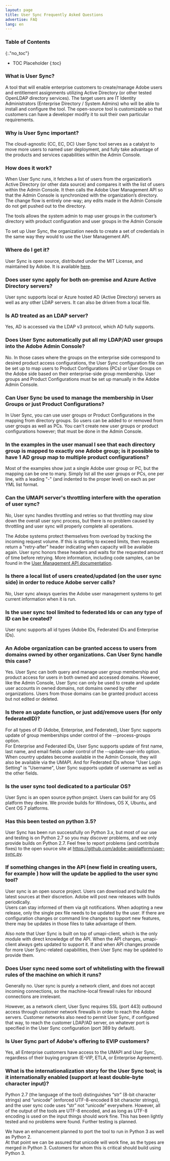 ```yaml
---
layout: page
title: User Sync Frequently Asked Questions
advertise: FAQ
lang: en
---
```

### Table of Contents
{:."no_toc"}

* TOC Placeholder
{:toc}


### What is User Sync?

A tool that will enable enterprise customers to create/manage Adobe 
users and entitlement assignments utilizing Active Directory (or other 
tested OpenLDAP directory services).  The target users are IT Identity
Administrators (Enterprise Directory / System Admins) who will be able 
to install and configure the tool.  The open-source tool is customizable 
so that customers can have a developer modify it to suit their own 
particular requirements. 

### Why is User Sync important?

The cloud-agnostic (CC, EC, DC) User Sync tool serves as a catalyst 
to move more users to named user deployment, and fully take advantage 
of the products and services capabilities within the Admin Console.
 
### How does it work?

When User Sync runs, it fetches a list of users from the organization’s 
Active Directory (or other data source) and compares it with the list of 
users within the Admin Console.  It then calls the Adobe User Management 
API so that the Admin Console is synchronized with the organization’s 
directory.  The change flow is entirely one-way; any edits made in the 
Admin Console do not get pushed out to the directory.

The tools allows the system admin to map user groups in the customer’s 
directory with product configuration and user groups in the Admin Console

To set up User Sync, the organization needs to create a set of credentials 
in the same way they would to use the User Management API.
 
### Where do I get it?

User Sync is open source, distributed under the MIT License, and maintained by Adobe. It is available [here](https://github.com/adobe-apiplatform/user-sync.py/releases/latest).


### Does user sync apply for both on-premise and Azure Active Directory servers?

User sync supports local or Azure hosted AD (Active Directory) servers as well as any other LDAP servers.  It can also be driven from a local file.

### Is AD treated as an LDAP server?

Yes, AD is accessed via the LDAP v3 protocol, which AD fully supports.

### Does User Sync automatically put all my LDAP/AD user groups into the Adobe Admin Console?

No.  In those cases 
where the groups on the enterprise side correspond to desired product access 
configurations, the User Sync configuration file can be set up to map 
users to Product Configurations (PCs) or User Groups on the Adobe 
side based on their enterprise-side group membership.  User groups and Product Configurations must be set up manually in the Adobe Admin Console.

 
### Can User Sync be used to manage the membership in User Groups or just Product Configurations?

In User Sync, you can use user groups or Product Configurations in the mapping from directory groups.  So users can be added to or removed from user groups as well as PCs.  You can't create new user groups or product configurations however; that must be done in the Admin Console.

### In the examples in the user manual I see that each directory group is mapped to exactly one Adobe group; is it possible to have 1 AD group map to multiple product configurations?

Most of the examples show just a single Adobe user group or PC, but the mapping can be one to many.  Simply list all the user groups or PCs, one per line, with a leading "-" (and indented to the proper level) on each as per YML list format.

### Can the UMAPI server's throttling interfere with the operation of user sync?

No, User sync handles throttling and retries so that throttling may slow 
down the overall user sync process, but there is no problem caused by throttling 
and user sync will properly complete all operations.

The Adobe systems protect themselves from overload by tracking the incoming 
request volume.  If this is starting to exceed limits, then requests return 
a "retry-after" header indicating when capacity will be available again.  User sync honors these headers and waits for the requested amount of time before retrying.  More information, including code samples, can be found in the [User Management API documentation](https://www.adobe.io/apis/cloudplatform/usermanagement/docs/throttling.html).
 
###  Is there a local list of users created/updated (on the user sync side) in order to reduce Adobe server calls?

No, User sync always queries the Adobe user management systems to get 
current information when it is run.
 
### Is the user sync tool limited to federated Ids or can any type of ID can be created?

User sync supports all id types (Adobe IDs, Federated IDs and Enterprise IDs).

### An Adobe organization can be granted access to users from domains owned by other organizations.  Can User Sync handle this case?

Yes.  User Sync can both query and manage user 
group membership and product access for users in both owned and accessed domains.  However, 
like the Admin Console, User Sync can only be used to create and update user 
accounts in owned domains, not domains owned by other organizations.  Users from those
domains can be granted product access but not edited or deleted.

### Is there an update function, or just add/remove users (for only federatedID)?

For all types of ID (Adobe, Enterprise, and Federated), User Sync supports 
update of group memberships under control of the --process-groups option.  
For Enterprise and Federated IDs, User Sync supports update of first name, last 
name, and email fields under control of the --update-user-info  option.  When 
country updates become available in the Admin Console, they will also be 
available via the UMAPI.  And for Federated IDs whose "User Login Setting" 
is "Username", User Sync supports update of username as well as the other fields.

### Is the user sync tool dedicated to a particular OS?

User Sync is an open source python project.  Users can build for any OS platform they desire.  We provide builds for Windows, OS X, Ubuntu, and Cent OS 7 platforms.

### Has this been tested on python 3.5?

User Sync has been run successfully on Python 3.x, but most of our use and testing is on Python 2.7 so you may discover problems, and we only provide builds on Python 2.7.  Feel free to report problems (and contribute fixes) to the open source site at https://github.com/adobe-apiplatform/user-sync.py.

### If something changes in the API (new field in creating users, for example ) how will the update  be applied to the user sync tool?

User sync is an open source project.  Users can download and build the latest 
sources at their discretion.  Adobe will post new releases with builds periodically.  
Users can stay informed of them via git notifications.  When adopting a new release, 
only the single pex file needs to be updated by the user.  If there are configuration 
changes or command line changes to support new features, there may be updates in 
those files to take advantage of them.

Also note that User Sync is built on top of umapi-client, which is the only module with direct knowledge of the API. When the API changes, umapi-client always gets updated to support it. If and when API changes provide for more User Sync-related capabilities, then User Sync may be updated to provide them.

### Does User sync need some sort of whitelisting with the firewall rules of the machine on which it runs?

Generally no. User sync is purely a network client, and does not accept incoming connections, so the machine-local firewall rules for inbound connections are irrelevant.

However, as a network client, User Sync requires SSL (port 443) outbound access through customer network firewalls in order to reach the Adobe servers. Customer networks also need to permit User Sync, if configured that way, to reach the customer LDAP/AD server, on whatever port is specified in the User Sync configuration (port 389 by default).

### Is User Sync part of Adobe's offering to EVIP customers?
 
Yes, all Enterprise customers have access to the UMAPI and User Sync, regardless of their buying program (E-VIP, ETLA, or Enterprise Agreement).
 
### What is the internationalization story for the User Sync tool;  is it internationally enabled (support at least double-byte character input)?
 
Python 2.7 (the language of the tool) distinguishes “str” (8-bit character strings) 
and “unicode” (enforced UTF-8-encoded 8 bit character strings), and the user 
sync code uses “str” not “unicode” everywhere.  However, all of the output of 
the tools are UTF-8 encoded, and as long as UTF-8 encoding is used on the 
input things should work fine.  This has been lightly tested and no problems were 
found.  Further testing is planned.

We have an enhancement planned to port the tool to run in Python 3 as well as Python 2.  
At that point we can be assured that unicode will work fine, as the types are merged 
in Python 3.  Customers for whom this is critical should build using Python 3.
 
 

